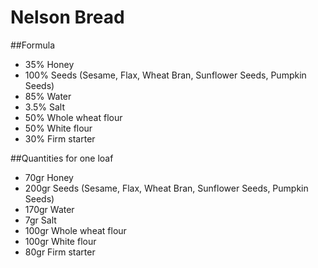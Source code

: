 # Nelson Bread
##Formula
* 35% Honey
* 100% Seeds (Sesame, Flax, Wheat Bran, Sunflower Seeds, Pumpkin Seeds)
* 85% Water
* 3.5% Salt
* 50% Whole wheat flour
* 50% White flour
* 30% Firm starter

##Quantities for one loaf
* 70gr Honey
* 200gr Seeds (Sesame, Flax, Wheat Bran, Sunflower Seeds, Pumpkin Seeds)
* 170gr Water
* 7gr Salt
* 100gr Whole wheat flour
* 100gr White flour
* 80gr Firm starter
